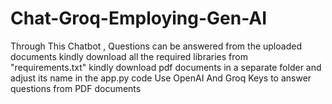 # Chat-Groq-Employing-Gen-AI
Through This Chatbot , Questions can be answered from the uploaded documents
kindly download all the required libraries from "requirements.txt"
kindly download pdf documents in a separate folder and adjust its name in the app.py code
Use OpenAI And Groq Keys to answer questions from PDF documents
